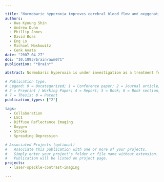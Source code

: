 ```yaml
---

title: "Normobaric hyperoxia improves cerebral blood flow and oxygenation, and inhibits peri-infarct depolarizations in experimental focal ischaemia"
authors:
  - Hwa Kyoung Shin
  - Andrew Dunn
  - Phillip Jones
  - David Boas
  - Eng Lo
  - Michael Moskowitz
  - Cenk Ayata
date: "2007-04-27"
doi: "10.1093/brain/awm071"
publication: "*Brain*"

abstract: Normobaric hyperoxia is under investigation as a treatment for acute ischaemic stroke. In experimental models, normobaric hyperoxia reduces cerebral ischaemic injury and improves functional outcome. The mechanisms of neuroprotection are still debated because, (i) inhalation of 100% $\ce{O2}$ does not significantly increase total blood $\ce{O2}$ content; (ii) it is not known whether normobaric hyperoxia increases $\ce{O2}$ delivery to the severely ischaemic cortex because of its short diffusion distance; and (iii) hyperoxia may reduce collateral cerebral blood flow (CBF) to ischaemic penumbra because it can cause vasoconstriction. We addressed these issues using real-time two-dimensional multispectral reflectance imaging and laser speckle flowmetry to simultaneously and non-invasively determine the impact of normobaric hyperoxia on CBF and oxygenation in ischaemic cortex. Ischaemia was induced by distal middle cerebral artery occlusion (dMCAO) in normoxic (30% inhaled $\ce{O2}$, arterial $p_{\ce{O2}}$ 134 $\pm$ 9 mmHg), or hyperoxic mice (100% inhaled $\ce{O2}$ starting 15 min after dMCAO, arterial $p_{\ce{O2}}$ 312 $\pm$ 10 mmHg). Post-ischaemic normobaric hyperoxia caused an immediate and progressive increase in oxyhaemoglobin (oxyHb) concentration, nearly doubling it in ischaemic core within 60 min. In addition, hyperoxia improved CBF so that the area of cortex with $\leq$20% residual CBF was decreased by 45% 60 min after dMCAO. Furthermore, hyperoxia reduced the frequency of peri-infarct depolarizations (PIDs) by more than 60%, and diminished their deleterious effects on CBF and metabolic load. Consistent with these findings, infarct size was reduced by 45% in the hyperoxia group 2 days after 75 min transient dMCAO. Our data show that normobaric hyperoxia increases tissue $\ce{O2}$ delivery, and that novel mechanisms such as CBF augmentation, and suppression of PIDs may afford neuroprotection during hyperoxia.

# Publication type.
# Legend: 0 = Uncategorized; 1 = Conference paper; 2 = Journal article;
# 3 = Preprint / Working Paper; 4 = Report; 5 = Book; 6 = Book section;
# 7 = Thesis; 8 = Patent
publication_types: ["2"]

tags:
  - Collaboration
  - LSCI
  - Diffuse Reflectance Imaging
  - Oxygen
  - Stroke
  - Spreading Depression

# Associated Projects (optional)
#   Associate this publication with one or more of your projects.
#   Simply enter your project's folder or file name without extension.
#   Publication will be listed on project page.
projects:
  - laser-speckle-contrast-imaging

---
```

